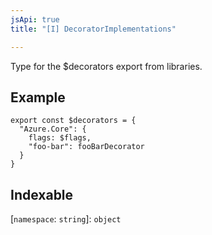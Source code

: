 ```yaml
---
jsApi: true
title: "[I] DecoratorImplementations"

---
```

Type for the $decorators export from libraries.

## Example

```
export const $decorators = {
  "Azure.Core": {
    flags: $flags,
    "foo-bar": fooBarDecorator
  }
}
```

## Indexable

 \[`namespace`: `string`\]: `object`
